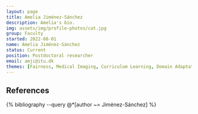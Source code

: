```yaml
---
layout: page
title: Amelia Jiménez-Sánchez
description: Amelia's bio. 
img: assets/img/profile-photos/cat.jpg
group: Faculty
started: 2022-08-01
name: Amelia Jiménez-Sánchez
status: Current
position: Postdoctoral researcher
email: amji@itu.dk
themes: [Fairness, Medical Imaging, Curriculum Learning, Domain Adaptation, Federated Learning]
---
```


References
----------
<div class="publications">
  {% bibliography --query @*[author ~= Jiménez-Sánchez] %}
</div>
